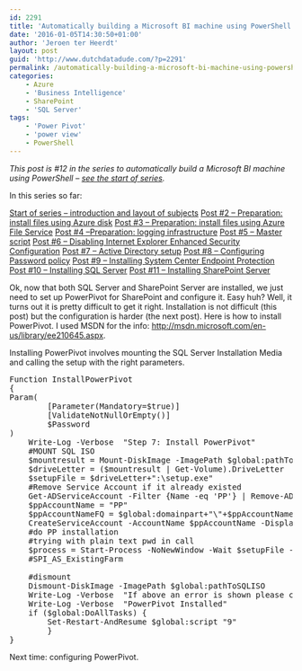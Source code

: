 ```yaml
---
id: 2291
title: 'Automatically building a Microsoft BI machine using PowerShell – Installing PowerPivot for SharePoint (post #12)'
date: '2016-01-05T14:30:50+01:00'
author: 'Jeroen ter Heerdt'
layout: post
guid: 'http://www.dutchdatadude.com/?p=2291'
permalink: /automatically-building-a-microsoft-bi-machine-using-powershell-installing-powerpivot-for-sharepoint-post-12/
categories:
    - Azure
    - 'Business Intelligence'
    - SharePoint
    - 'SQL Server'
tags:
    - 'Power Pivot'
    - 'power view'
    - PowerShell
---
```


<em>This post is #12 in the series to automatically build a Microsoft BI machine using PowerShell – <a href="http://www.dutchdatadude.com/automatically-building-a-microsoft-bi-machine-using-powershell-start-of-series/">see the start of series</a>.
</em>

In this series so far:

<a href="http://www.dutchdatadude.com/automatically-building-a-microsoft-bi-machine-using-powershell-start-of-series/">Start of series – introduction and layout of subjects</a>
<a href="http://www.dutchdatadude.com/automatically-building-a-microsoft-bi-machine-using-powershell-preparation-install-files-using-disk-post-2/">Post #2 – Preparation: install files using Azure disk</a>
<a href="http://www.dutchdatadude.com/automatically-building-a-microsoft-bi-machine-using-powershell-preparation-install-files-using-azure-file-service-post-3/">Post #3 – Preparation: install files using Azure File Service</a>
<a href="http://www.dutchdatadude.com/automatically-building-a-microsoft-bi-machine-using-powershell-preparation-logging-infrastructure-post-4/">Post #4 –Preparation: logging infrastructure</a>
<a href="http://www.dutchdatadude.com/automatically-building-a-microsoft-bi-machine-using-powershell-master-script-post-5/">Post #5 – Master script</a>
<a href="http://www.dutchdatadude.com/automatically-building-a-microsoft-bi-machine-using-powershell-disabling-internet-explorer-enhanced-security-configuration-post-6/">Post #6 – Disabling Internet Explorer Enhanced Security Configuration</a>
<a href="http://www.dutchdatadude.com/automatically-building-a-microsoft-bi-machine-using-powershell-active-directory-setup-post-7/">Post #7 – Active Directory setup</a>
<a href="http://www.dutchdatadude.com/automatically-building-a-microsoft-bi-machine-using-powershell-password-policy-post-8/">Post #8 – Configuring Password policy</a>
<a href="http://www.dutchdatadude.com/automatically-building-a-microsoft-bi-machine-using-powershell-installing-system-center-endpoint-protection-post-9/">Post #9 – Installing System Center Endpoint Protection</a>
<a href="http://www.dutchdatadude.com/automatically-building-a-microsoft-bi-machine-using-powershell-installing-sql-server-post-10/">Post #10 – Installing SQL Server</a>
<a href="http://www.dutchdatadude.com/automatically-building-a-microsoft-bi-machine-using-powershell-installing-sharepoint-post-11/">Post #11 – Installing SharePoint Server</a>

Ok, now that both SQL Server and SharePoint Server are installed, we just need to set up PowerPivot for SharePoint and configure it. Easy huh? Well, it turns out it is pretty difficult to get it right. Installation is not difficult (this post) but the configuration is harder (the next post). Here is how to install PowerPivot. I used MSDN for the info: <a href="http://msdn.microsoft.com/en-us/library/ee210645.aspx">http://msdn.microsoft.com/en-us/library/ee210645.aspx</a>.

Installing PowerPivot involves mounting the SQL Server Installation Media and calling the setup with the right parameters.
<pre class="lang:c# decode:true ">Function InstallPowerPivot
{
Param(
        [Parameter(Mandatory=$true)]
        [ValidateNotNullOrEmpty()]
        $Password
)
    Write-Log -Verbose  "Step 7: Install PowerPivot"
    #MOUNT SQL ISO
    $mountresult = Mount-DiskImage -ImagePath $global:pathToSQLISO -PassThru
    $driveLetter = ($mountresult | Get-Volume).DriveLetter
    $setupFile = $driveLetter+":\setup.exe"
    #Remove Service Account if it already existed
    Get-ADServiceAccount -Filter {Name -eq 'PP'} | Remove-ADServiceAccount
    $ppAccountName = "PP"
    $ppAccountNameFQ = $global:domainpart+"\"+$ppAccountName
    CreateServiceAccount -AccountName $ppAccountName -DisplayName "PowerPivot" -Description "Service Account for PowerPivot for SharePoint" -Path $global:path -Password $Password
    #do PP installation
    #trying with plain text pwd in call
    $process = Start-Process -NoNewWindow -Wait $setupFile -ArgumentList "/ACTION=INSTALL /IACCEPTSQLSERVERLICENSETERMS /Q /INSTANCENAME=POWERPIVOT /ERRORREPORTING=1 /SQMREPORTING=1 /ASSVCACCOUNT=$ppAccountNameFQ /ASSVCPASSWORD=$Password /ASSYSADMINACCOUNTS=$global:currentUserName /ROLE=SPI_AS_ExistingFarm"
    #SPI_AS_ExistingFarm
    
    #dismount
    Dismount-DiskImage -ImagePath $global:pathToSQLISO
    Write-Log -Verbose  "If above an error is shown please check out C:\Program Files\Microsoft SQL Server\120\Setup Bootstrap\Log\Summary.txt"
    Write-Log -Verbose  "PowerPivot Installed"
    if ($global:DoAllTasks) {
        Set-Restart-AndResume $global:script "9"
        }
}</pre>
Next time: configuring PowerPivot.
